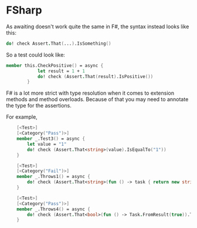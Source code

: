# FSharp

As awaiting doesn't work quite the same in F#, the syntax instead looks like this:

```fsharp
do! check Assert.That(...).IsSomething()
```

So a test could look like:

```fsharp
member this.CheckPositive() = async {
            let result = 1 + 1
            do! check (Assert.That(result).IsPositive())
        }
```

F# is a lot more strict with type resolution when it comes to extension methods and method overloads. Because of that you may need to annotate the type for the assertions.

For example,

```fsharp
    [<Test>]
    [<Category("Pass")>]
    member _.Test3() = async {
        let value = "1"
        do! check (Assert.That<string>(value).IsEqualTo("1"))
    }

    [<Test>]
    [<Category("Fail")>]
    member _.Throws1() = async {
        do! check (Assert.That<string>(fun () -> task { return new string([||]) }).ThrowsException())
    }

    [<Test>]
    [<Category("Pass")>]
    member _.Throws4() = async {
        do! check (Assert.That<bool>(fun () -> Task.FromResult(true)).ThrowsNothing())
    }

```    
